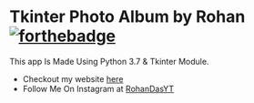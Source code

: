 # Tkinter Photo Album by Rohan[![forthebadge](https://forthebadge.com/images/badges/made-with-python.svg)](https://forthebadge.com)
This app Is Made Using Python 3.7 & Tkinter Module.

* Checkout my website [here](https://rohandas28.github.io/)
* Follow Me On Instagram at [RohanDasYT](https://www.instagram.com/RohanDasYT)
